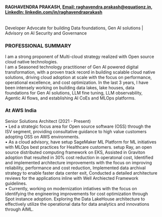 #### RAGHAVENDRA PRAKASH, [Email: raghavendra.prakash@equationz.in](raghavendra.prakash@equationz.in), [LinkedIn: linkedin.com/in/raghavendraprakash](https://linkedin.com/in/raghavendraprakash)
<br>
Developer Advocate for building Data foundations, Gen AI solutions | Advisory on AI Security and Governance
<br>

### PROFESSIONAL SUMMARY 
I am a strong proponent of Multi-cloud strategy realized with Open source cloud native technologies. <br>
I am a Seasoned technology practitioner of Gen AI powered digital transformation, with a proven track record in building scalable cloud native solutions, driving cloud adoption at scale with the focus on performance, operational excellence, and cost optimization. In the last 3 years, I have been intensely working on building data lakes, lake houses, data foundations for Gen AI solutions, LLM fine tuning, LLM observability, Agentic AI flows, and establishing AI CoEs and MLOps platforms. 

### At AWS India 
Senior Solutions Architect (2021 - Present)
<br>• Led a strategic focus area for Open source software (OSS) through the ISV segment, providing consultative guidance to high value customers adopting OSS on AWS environments. <br>• As a cloud advisory, have setup SageMaker ML Platform for ML initiatives with MLOps best practices for Healthcare customers. setup Ray, an open source distributed computing framework on EKS, Assisted in Graviton adoption that resulted in 30% cost reduction in operatonal cost, Identified and implemented architecture improvements with the focus on improving reliability, performance and cost reduction, Implemented data archival strategy to enable faster data center exit, Conducted a detailed architecture reviews for the applications inline with Well Archiected Framework guidelines.
<br>• Currently, working on modernization intiatives with the focus on identifying the engineering improvements for cost optimization through Spot instance adoption. Exploring the Data LakeHouse architecture to effectively utilize the operational data for data analytics and innovations through AIML.
